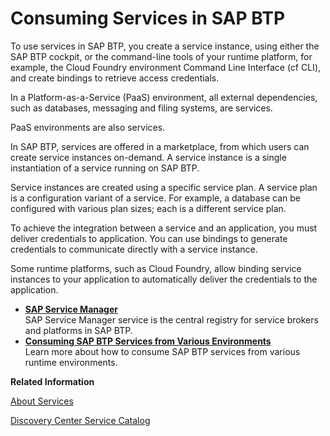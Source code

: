 <!-- loiof13b6c63eef341bc8b7d25b352401c92 -->

# Consuming Services in SAP BTP

To use services in SAP BTP, you creatе a service instance, using either the SAP BTP cockpit, or the command-line tools of your runtime platform, for example, the Cloud Foundry environment Command Line Interface \(cf CLI\), and create bindings to retrieve access credentials.

In a Platform-as-a-Service \(PaaS\) environment, all external dependencies, such as databases, messaging and filing systems, are services.

PaaS environments are also services.

In SAP BTP, services are offered in a marketplace, from which users can create service instances on-demand. A service instance is a single instantiation of a service running on SAP BTP.

Service instances are created using a specific service plan. A service plan is a configuration variant of a service. For example, a database can be configured with various plan sizes; each is a different service plan.

To achieve the integration between a service and an application, you must deliver credentials to application. You can use bindings to generate credentials to communicate directly with a service instance.

Some runtime platforms, such as Cloud Foundry, allow binding service instances to your application to automatically deliver the credentials to the application.

-   **[SAP Service Manager](SAP-Service-Manager/sap-service-manager-3a27b85.md "SAP Service
                                Manager
		service is the central registry for service brokers and platforms in SAP BTP.")**  
SAP Service Manager service is the central registry for service brokers and platforms in SAP BTP.
-   **[Consuming SAP BTP Services from Various Environments](Consuming-SAP-BTP-Services-from-Various-Environments/consuming-sap-btp-services-from-various-aa2ba14.md "Learn more about how to consume SAP BTP services from various
		runtime environments.")**  
Learn more about how to consume SAP BTP services from various runtime environments.

**Related Information**  


[About Services](https://help.sap.com/viewer/65de2977205c403bbc107264b8eccf4b/Cloud/en-US/d1d0fc8e78474494a59caad02259ec7e.html)

[Discovery Center Service Catalog](https://discovery-center.cloud.sap/serviceCatalog)


